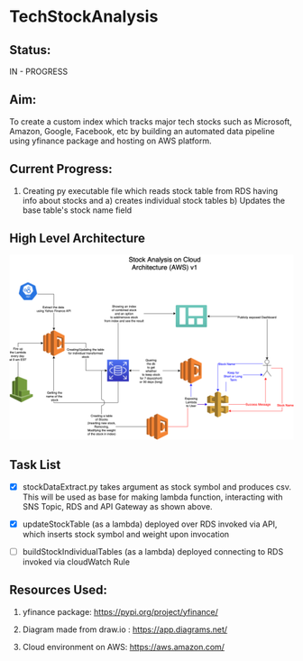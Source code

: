 # TechStockAnalysis

## Status: 

IN - PROGRESS

## Aim: 

To create a custom index which tracks major tech stocks such as Microsoft, Amazon, Google, Facebook, etc by building an automated data pipeline using yfinance package and hosting on AWS platform.

## Current Progress:

1) Creating py executable file which reads stock table from RDS having info about stocks and a) creates individual stock tables b) Updates the base table's stock name field

## High Level Architecture

![Stock Analysis Solution Architecture](StockAnalysisFlowchartv1.drawio.png "Stock Analysis Solution Architecture")

## Task List

- [x] stockDataExtract.py takes argument as stock symbol and produces csv.
This will be used as base for making lambda function, interacting with SNS Topic, RDS and API Gateway as shown above.

- [x] updateStockTable (as a lambda) deployed over RDS invoked via API, which inserts stock symbol and weight upon invocation

- [ ] buildStockIndividualTables (as a lambda) deployed connecting to RDS invoked via cloudWatch Rule

## Resources Used:

1. yfinance package: https://pypi.org/project/yfinance/ 

2. Diagram made from draw.io : https://app.diagrams.net/

3. Cloud environment on AWS: https://aws.amazon.com/
